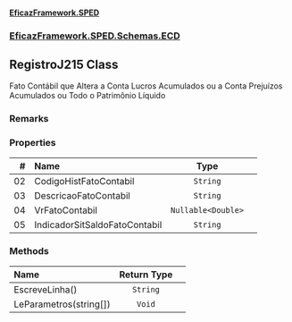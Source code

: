 #### [EficazFramework.SPED](EficazFrameworkSPED.md 'EficazFramework SPED')
### [EficazFramework.SPED.Schemas.ECD](EficazFramework.SPED.Schemas.ECD.md 'EficazFramework.SPED.Schemas.ECD')

## RegistroJ215 Class

Fato Contábil que Altera a Conta Lucros Acumulados ou a Conta Prejuízos Acumulados ou Todo o Patrimônio Líquido

### Remarks
### Properties

| # | Name | Type | |
| ---: | :--- | :---: | :--- |
| 02 | CodigoHistFatoContabil | `String` |  |
| 03 | DescricaoFatoContabil | `String` |  |
| 04 | VrFatoContabil | `Nullable<Double>` |  |
| 05 | IndicadorSitSaldoFatoContabil | `String` |  |
### Methods

| Name | Return Type | |
| :--- | :---: | :--- |
| EscreveLinha() | `String` |  |
| LeParametros(string[]) | `Void` |  |
